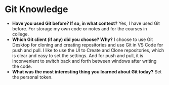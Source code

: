 # Git Knowledge

- **Have you used Git before? If so, in what context?** Yes, I have used Git
  before. For storage my own code or notes and for the courses in college.
- **Which Git client (if any) did you choose? Why?** I choose to use Git Desktop
  for cloning and creating repositories and use Git in VS Code for push and
  pull. I like to use the UI to Create and Clone repositories, which is clear
  and easy to set the settings. And for push and pull, it is inconvenient to
  switch back and forth between windows after writing the code.
- **What was the most interesting thing you learned about Git today?** Set the
  personal token.
